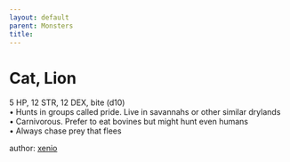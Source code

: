 ```yaml
---
layout: default
parent: Monsters 
title: 
--- 
```

# Cat, Lion
5 HP, 12 STR, 12 DEX, bite (d10)  
• Hunts in groups called pride. Live in savannahs or other similar drylands  
• Carnivorous. Prefer to eat bovines but might hunt even humans  
• Always chase prey that flees  




author: [xenio](https://xenioinabottle.blogspot.com/2021/02/classic-monsters-for-cairnito-part-1.html) 


